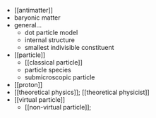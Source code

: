 - [[antimatter]]
- baryonic matter
- general...
    - dot particle model
    - internal structure
    - smallest indivisible constituent
- [[particle]]
    - [[classical particle]]
    - particle species
    - submicroscopic particle
- [[proton]]
- [[theoretical physics]]; [[theoretical physicist]]
- [[virtual particle]]
    - [[non-virtual particle]];
